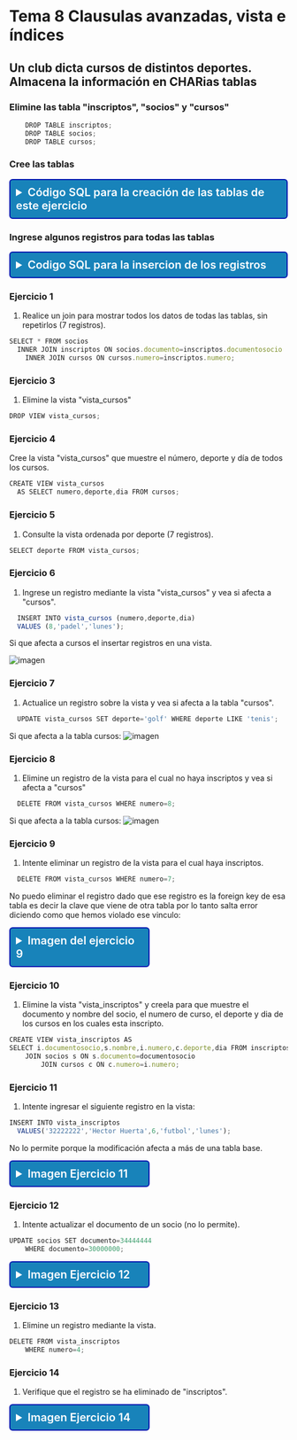 <style>
    summary {
    text-decoration: none;
    padding: 10px;
    font-weight: 600;
    font-size: 20px;
    color: #ffffff;
    background-color: #1883ba;
    border-radius: 6px;
    border: 2px solid #0016b0;}
  summary:hover{
    color: #1883ba;
    background-color: #ffffff;
  }
  
  </style>

# Tema 8 Clausulas avanzadas, vista e índices

## Un club dicta cursos de distintos deportes. Almacena la información en CHARias tablas

### Elimine las tabla "inscriptos", "socios" y "cursos"

```js
    DROP TABLE inscriptos;
    DROP TABLE socios;
    DROP TABLE cursos;
```

### Cree las tablas

<details>
  <summary>Código SQL para la creación de las tablas de este ejercicio</summary>

  ```js
   RCREATE TABLE socios(
    documento CHAR(8) NOT NULL,
    nombre VARCHAR2(40),
    domicilio VARCHAR2(30),
    CONSTRAINT PK_socios_documento
     PRIMARY KEY (documento)
   );

   RCREATE TABLE cursos(
    numero NUMBER(2),
    deporte VARCHAR2(20),
    dia VARCHAR2(15),
    CONSTRAINT CK_inscriptos_dia check (dia in('lunes','martes','miercoles',  'jueves','viernes','sabado')),
    profesor VARCHAR2(20),
    CONSTRAINT PK_cursos_numero
     PRIMARY KEY (numero)
   );

   RCREATE TABLE inscriptos(
    documentosocio CHAR(8) NOT NULL,
    numero NUMBER(2) NOT NULL,
    matricula CHAR(1),
    CONSTRAINT PK_inscriptos_documento_numero
     PRIMARY KEY (documentosocio,numero),
    CONSTRAINT FK_inscriptos_documento
     FOREIGN KEY (documentosocio)
     REFERENCES socios(documento),
    CONSTRAINT FK_inscriptos_numero
     FOREIGN KEY (numero)
     REFERENCES cursos(numero)
    );
  ```
</details>

### Ingrese algunos registros para todas las tablas

<details>
  <summary>Codigo SQL para la insercion de los registros</summary>
  
```js
 INSERT INTO socios VALUES('30000000','Fabian Fuentes','Caseros 987');
 INSERT INTO socios VALUES('31111111','Gaston Garcia','Guemes 65');
 INSERT INTO socios VALUES('32222222','Hector Huerta','Sucre 534');
 INSERT INTO socios VALUES('33333333','Ines Irala','Bulnes 345');

 INSERT INTO cursos VALUES(1,'tenis','lunes','Ana Acosta');
 INSERT INTO cursos VALUES(2,'tenis','martes','Ana Acosta');
 INSERT INTO cursos VALUES(3,'natacion','miercoles','Ana Acosta');
 INSERT INTO cursos VALUES(4,'natacion','jueves','Carlos Caseres');
 INSERT INTO cursos VALUES(5,'futbol','sabado','Pedro Perez');
 INSERT INTO cursos VALUES(6,'futbol','lunes','Pedro Perez');
 INSERT INTO cursos VALUES(7,'basquet','viernes','Pedro Perez');

 INSERT INTO inscriptos VALUES('30000000',1,'s');
 INSERT INTO inscriptos VALUES('30000000',3,'n');
 INSERT INTO inscriptos VALUES('30000000',6,NULL);
 INSERT INTO inscriptos VALUES('31111111',1,'s');
 INSERT INTO inscriptos VALUES('31111111',4,'s');
 INSERT INTO inscriptos VALUES('32222222',1,'s');
 INSERT INTO inscriptos VALUES('32222222',7,'s');
```
</details>

### Ejercicio 1

1. Realice un join para mostrar todos los datos de todas las tablas, sin repetirlos (7 registros).

```js
SELECT * FROM socios 
  INNER JOIN inscriptos ON socios.documento=inscriptos.documentosocio 
    INNER JOIN cursos ON cursos.numero=inscriptos.numero;
```

### Ejercicio 3

1. Elimine la vista "vista_cursos"

```js
DROP VIEW vista_cursos;
```

### Ejercicio 4

Cree la vista "vista_cursos" que muestre el número, deporte y día de todos los cursos.

```js
CREATE VIEW vista_cursos 
  AS SELECT numero,deporte,dia FROM cursos;
```

### Ejercicio 5

1. Consulte la vista ordenada por deporte (7 registros).

```js
SELECT deporte FROM vista_cursos; 
```

### Ejercicio 6

1.  Ingrese un registro mediante la vista "vista_cursos" y vea si afecta a "cursos".

```js
  INSERT INTO vista_cursos (numero,deporte,dia)
  VALUES (8,'padel','lunes');
```
Si que afecta a cursos el insertar registros en una vista.

![imagen](https://user-images.githubusercontent.com/23047899/54626485-85ea5e80-4a71-11e9-8a6b-b491a9823f8b.png)

### Ejercicio 7

1. Actualice un registro sobre la vista y vea si afecta a la tabla "cursos".

```js
  UPDATE vista_cursos SET deporte='golf' WHERE deporte LIKE 'tenis';
```
Si que afecta a la tabla cursos:
![imagen](https://user-images.githubusercontent.com/23047899/54628084-14141400-4a75-11e9-9d7c-494b5c2ca9ce.png)

### Ejercicio 8

1.  Elimine un registro de la vista para el cual no haya inscriptos y vea si afecta a "cursos"

```js
  DELETE FROM vista_cursos WHERE numero=8;
```
Si que afecta a la tabla cursos:
![imagen](https://user-images.githubusercontent.com/23047899/54628528-0743f000-4a76-11e9-9515-b96c5a578663.png)
### Ejercicio 9

1. Intente eliminar un registro de la vista para el cual haya inscriptos.

```js
  DELETE FROM vista_cursos WHERE numero=7;
```
No puedo eliminar el registro dado que ese registro es la foreign key de esa tabla es decir la clave que viene de otra tabla por lo tanto salta error diciendo como que hemos violado ese vinculo:

<details>
  <summary class="imagen">Imagen del ejercicio 9</summary>

  ![imagen](https://user-images.githubusercontent.com/23047899/54628886-b41e6d00-4a76-11e9-9b71-330f5312a626.png)
</details>

### Ejercicio 10

1. Elimine la vista "vista_inscriptos" y creela para que muestre el documento y nombre del socio, el numero de curso, el deporte y dia de los cursos en los cuales esta inscripto.

```js
CREATE VIEW vista_inscriptos AS
SELECT i.documentosocio,s.nombre,i.numero,c.deporte,dia FROM inscriptos i
    JOIN socios s ON s.documento=documentosocio
        JOIN cursos c ON c.numero=i.numero;
```

### Ejercicio 11
 1. Intente ingresar el siguiente registro en la vista:

```js
INSERT INTO vista_inscriptos 
  VALUES('32222222','Hector Huerta',6,'futbol','lunes');
```
No lo permite porque la modificación afecta a más de una tabla base.

<details>
  <summary class="imagen">Imagen Ejercicio 11</summary>
  <div>

  ![imagen](https://user-images.githubusercontent.com/23047899/54631245-e5e60280-4a7b-11e9-8722-9b1f13322fec.png)
  <div>
</details>

### Ejercicio 12

1. Intente actualizar el documento de un socio (no lo permite).

```js
UPDATE socios SET documento=34444444
    WHERE documento=30000000;
```
<details>
  
  <summary class="imagen">Imagen Ejercicio 12</summary>

  
![imagen](https://user-images.githubusercontent.com/23047899/54635460-7e808080-4a84-11e9-978c-5dcf607a7d6e.png)
</details>

### Ejercicio 13

1. Elimine un registro mediante la vista.

```js
DELETE FROM vista_inscriptos 
    WHERE numero=4;
```

### Ejercicio 14

1. Verifique que el registro se ha eliminado de "inscriptos".


<details>

  <style>.imagen {
        text-decoration: none;
        padding: 10px;
        font-weight: 600;
        font-size: 20px;
        color: #ffffff;
        background-color: #1883ba;
        border-radius: 6px;
        border: 2px solid #0016b0;
        width: 230px;}
      .imagen:hover{
        color: #1883ba;
        background-color: #ffffff;
      }</style>  
  <summary class="imagen">Imagen Ejercicio 14</summary>
  
    

![imagen](https://user-images.githubusercontent.com/23047899/54635794-40d02780-4a85-11e9-9162-b69fa9cadd06.png)
</details>